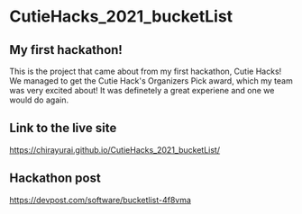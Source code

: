 # CutieHacks_2021_bucketList

## My first hackathon!
This is the project that came about from my first hackathon, Cutie Hacks! We managed to get the Cutie Hack's Organizers Pick award, which my team was very excited 
about! It was definetely a great experiene and one we would do again.

## Link to the live site
https://chirayurai.github.io/CutieHacks_2021_bucketList/

## Hackathon post
https://devpost.com/software/bucketlist-4f8vma

